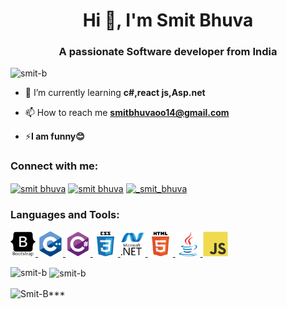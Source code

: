 <h1 align="center">Hi 👋, I'm Smit Bhuva</h1>
<h3 align="center">A passionate Software developer from India</h3>

<p align="left"> <img src="https://komarev.com/ghpvc/?username=smit-b&label=Profile%20views&color=0e75b6&style=flat" alt="smit-b" /> </p>

- 🌱 I’m currently learning **c#,react js,Asp.net**

- 📫 How to reach me **smitbhuvaoo14@gmail.com**

- ⚡**I am funny😊**

<h3 align="left">Connect with me:</h3>
<p align="left">
<a href="https://www.linkedin.com/in/smit-bhuva-0589471b3?utm_source=share&utm_campaign=share_via&utm_content=profile&utm_medium=android_app" target="blank"><img align="center" src="https://raw.githubusercontent.com/rahuldkjain/github-profile-readme-generator/master/src/images/icons/Social/linked-in-alt.svg" alt="smit bhuva" height="30" width="40" /></a>
<a href="https://fb.com/smit bhuva" target="blank"><img align="center" src="https://raw.githubusercontent.com/rahuldkjain/github-profile-readme-generator/master/src/images/icons/Social/facebook.svg" alt="smit bhuva" height="30" width="40" /></a>
<a href="https://instagram.com/_smit_bhuva" target="blank"><img align="center" src="https://raw.githubusercontent.com/rahuldkjain/github-profile-readme-generator/master/src/images/icons/Social/instagram.svg" alt="_smit_bhuva" height="30" width="40" /></a>
</p>

<h3 align="left">Languages and Tools:</h3>
<p align="left"> <a href="https://getbootstrap.com" target="_blank" rel="noreferrer"> <img src="https://raw.githubusercontent.com/devicons/devicon/master/icons/bootstrap/bootstrap-plain-wordmark.svg" alt="bootstrap" width="40" height="40"/> </a> <a href="https://www.w3schools.com/cpp/" target="_blank" rel="noreferrer"> <img src="https://raw.githubusercontent.com/devicons/devicon/master/icons/cplusplus/cplusplus-original.svg" alt="cplusplus" width="40" height="40"/> </a> <a href="https://www.w3schools.com/cs/" target="_blank" rel="noreferrer"> <img src="https://raw.githubusercontent.com/devicons/devicon/master/icons/csharp/csharp-original.svg" alt="csharp" width="40" height="40"/> </a> <a href="https://www.w3schools.com/css/" target="_blank" rel="noreferrer"> <img src="https://raw.githubusercontent.com/devicons/devicon/master/icons/css3/css3-original-wordmark.svg" alt="css3" width="40" height="40"/> </a> <a href="https://dotnet.microsoft.com/" target="_blank" rel="noreferrer"> <img src="https://raw.githubusercontent.com/devicons/devicon/master/icons/dot-net/dot-net-original-wordmark.svg" alt="dotnet" width="40" height="40"/> </a> <a href="https://www.w3.org/html/" target="_blank" rel="noreferrer"> <img src="https://raw.githubusercontent.com/devicons/devicon/master/icons/html5/html5-original-wordmark.svg" alt="html5" width="40" height="40"/> </a> <a href="https://www.java.com" target="_blank" rel="noreferrer"> <img src="https://raw.githubusercontent.com/devicons/devicon/master/icons/java/java-original.svg" alt="java" width="40" height="40"/> </a> <a href="https://developer.mozilla.org/en-US/docs/Web/JavaScript" target="_blank" rel="noreferrer"> <img src="https://raw.githubusercontent.com/devicons/devicon/master/icons/javascript/javascript-original.svg" alt="javascript" width="40" height="40"/> </a> <a href="https://www.microsoft.com/en-us/sql-server" 
src="https://raw.githubusercontent.com/devicons/devicon/master/icons/react/react-original-wordmark.svg" alt="react" width="40" height="40"/> </a> </p>

<p><img align="left" src="https://github-readme-stats.vercel.app/api/top-langs?username=smit-b&show_icons=true&locale=en&layout=compact" alt="smit-b" /></p>

<p>&nbsp;<img align="center" src="https://github-readme-stats.vercel.app/api?username=smit-b&show_icons=true&locale=en" alt="smit-b" /></p>

<p><img align="center" src="https://github-readme-streak-stats.herokuapp.com/?user=Smit-B&" alt="Smit-B***" /></p>
